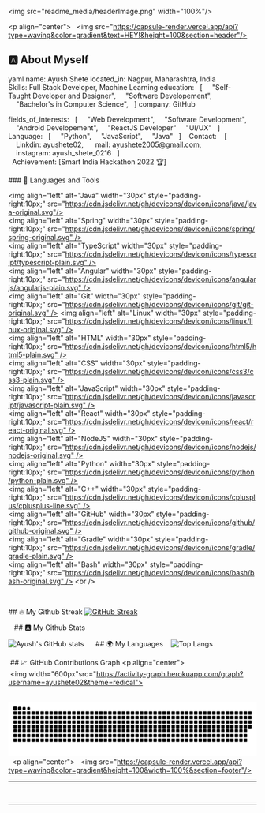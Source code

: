 
<!-- <h1 align="center">Hi <img src="https://raw.githubusercontent.com/ABSphreak/ABSphreak/master/gifs/Hi.gif" width="30">, I'm Ayush Shete --> 
 <!-- <br><img src="https://c.tenor.com/CigpzapemsoAAAAi/hi-robot.gif"> --> 
 <!-- <br><img width="100%" src="/./readme_media/Ayushshetetagline.gif">--> 
  
 <img src="readme_media/headerImage.png" width="100%"/>
  
 <p align="center"> 
   <img src="https://capsule-render.vercel.app/api?type=waving&color=gradient&text=HEY!&height=100&section=header"/> 
 </p> 
  
  
 </h1> 
  
 ## 🅰️ About Myself 
  
 yaml
name: Ayush Shete 
 located_in: Nagpur, Maharashtra, India 
 Skills: Full Stack Developer, Machine Learning 
 education: 
   [ 
     "Self-Taught Developer and Designer", 
     "Software Developement", 
     "Bachelor's in Computer Science", 
   ] 
 company: GitHub 
  
 fields_of_interests: 
   [ 
     "Web Development", 
     "Software Development", 
     "Android Developement", 
     "ReactJS Developer" 
     "UI/UX" 
   ] 
    
 Language: 
   [ 
     "Python", 
     "JavaScript", 
     "Java" 
   ] 
    
 Contact:  
   [ 
     Linkdin: ayushete02,  
     mail: ayushete2005@gmail.com,  
     instagram: ayush_shete_0216 
   ] 
    
   Achievement: [Smart India Hackathon 2022 🏆] 
    
  
 ### 🧰 Languages and Tools 
  
 <img align="left" alt="Java" width="30px" style="padding-right:10px;" src="https://cdn.jsdelivr.net/gh/devicons/devicon/icons/java/java-original.svg"/> 
 <img align="left" alt="Spring" width="30px" style="padding-right:10px;" src="https://cdn.jsdelivr.net/gh/devicons/devicon/icons/spring/spring-original.svg" /> 
 <img align="left" alt="TypeScript" width="30px" style="padding-right:10px;" src="https://cdn.jsdelivr.net/gh/devicons/devicon/icons/typescript/typescript-plain.svg" /> 
 <img align="left" alt="Angular" width="30px" style="padding-right:10px;" src="https://cdn.jsdelivr.net/gh/devicons/devicon/icons/angularjs/angularjs-plain.svg" /> 
 <img align="left" alt="Git" width="30px" style="padding-right:10px;" src="https://cdn.jsdelivr.net/gh/devicons/devicon/icons/git/git-original.svg" /> 
 <img align="left" alt="Linux" width="30px" style="padding-right:10px;" src="https://cdn.jsdelivr.net/gh/devicons/devicon/icons/linux/linux-original.svg" /> 
 <img align="left" alt="HTML" width="30px" style="padding-right:10px;" src="https://cdn.jsdelivr.net/gh/devicons/devicon/icons/html5/html5-plain.svg" /> 
 <img align="left" alt="CSS" width="30px" style="padding-right:10px;" src="https://cdn.jsdelivr.net/gh/devicons/devicon/icons/css3/css3-plain.svg" /> 
 <img align="left" alt="JavaScript" width="30px" style="padding-right:10px;" src="https://cdn.jsdelivr.net/gh/devicons/devicon/icons/javascript/javascript-plain.svg" /> 
 <img align="left" alt="React" width="30px" style="padding-right:10px;" src="https://cdn.jsdelivr.net/gh/devicons/devicon/icons/react/react-original.svg" /> 
 <img align="left" alt="NodeJS" width="30px" style="padding-right:10px;" src="https://cdn.jsdelivr.net/gh/devicons/devicon/icons/nodejs/nodejs-original.svg" /> 
 <img align="left" alt="Python" width="30px" style="padding-right:10px;" src="https://cdn.jsdelivr.net/gh/devicons/devicon/icons/python/python-plain.svg" /> 
 <img align="left" alt="C++" width="30px" style="padding-right:10px;" src="https://cdn.jsdelivr.net/gh/devicons/devicon/icons/cplusplus/cplusplus-line.svg" /> 
 <img align="left" alt="GitHub" width="30px" style="padding-right:10px;" src="https://cdn.jsdelivr.net/gh/devicons/devicon/icons/github/github-original.svg" /> 
 <img align="left" alt="Gradle" width="30px" style="padding-right:10px;" src="https://cdn.jsdelivr.net/gh/devicons/devicon/icons/gradle/gradle-plain.svg" /> 
 <img align="left" alt="Bash" width="30px" style="padding-right:10px;" src="https://cdn.jsdelivr.net/gh/devicons/devicon/icons/bash/bash-original.svg" /> 
 <br /> 
  
 <br> 
  
 ## 🔥 My Github Streak 
 [![GitHub Streak](https://github-readme-streak-stats.herokuapp.com?user=ayushete02&date_format=j%20M%5B%20Y%5D)](https://git.io/streak-stats)  
  
    
 ## 🅰️ My Github Stats 
  
 ![Ayush's GitHub stats](https://github-readme-stats.vercel.app/api?username=ayushete02&show_icons=true) 
   
    
 ## 🌍 My Languages 
   
  ![Top Langs](https://github-readme-stats.vercel.app/api/top-langs/?username=ayushete02&langs_count=8&count_private=true&layout=compact&hide_border=true&bg_color=00000&title_color=fffff&text_color=)   
  
  
  ## 📈 GitHub Contributions Graph 
 <p align="center"> 
  <img width="600px"src="https://activity-graph.herokuapp.com/graph?username=ayushete02&theme=redical"> 
 </p> 
  
 <!-- platane/snk works, it just puts it on a new branch --> 
  ![mishmanners snake gif](https://github.com/MishManners/MishManners/blob/output/github-contribution-grid-snake.svg) 
   
 <p align="center"> 
   <img src="https://capsule-render.vercel.app/api?type=waving&color=gradient&height=100&width=100%&section=footer"/> 
 </p> 
  
 <!--## 💡 Top Repositories 
 [![Readme Card](https://github-readme-stats.vercel.app/api/pin/?username=ayushete02&repo=Enchiper)](https://github.com/ayushete02/Enchiper) 
 [![Readme Card](https://github-readme-stats.vercel.app/api/pin/?username=ayushete02&repo=Air-Writing)](https://github.com/ayushete02/Air-Writing) 
  [![Readme Card](https://github-readme-stats.vercel.app/api/pin/?username=ayushete02&repo=AI-Mood-Recognizer)](https://github.com/ayushete02/AI-Mood-Recognizer) 
 [![Readme Card](https://github-readme-stats.vercel.app/api/pin/?username=ayushete02&repo=AI-Hand-Volume-Controller)](https://github.com/ayushete02/AI-Hand-Volume-Controller) --> 
  
 <hr> 
 <p align="center"> 
   <a href="https://linkedin.com/in/ayushete" target="_blank"><img align="center" alt="Ayush Shete | LinkedIn" width="30px" src="./readme_media/linkedin.png" /></a>&nbsp; 
   <a href="https://www.instagram.com/ayush_shete_0216/" target="_blank"><img align="center" alt="Ayush Shete | Instagram" width="30px" src="./readme_media/instagram.png" /></a>&nbsp; 
   <a href="https://twitter.com/ayushete02" target="_blank"><img align="center" alt="Ayush Shete | Twitter" width="30px" src="./readme_media/twitter.png" /></a>&nbsp; 
 </p> 
 <hr>
